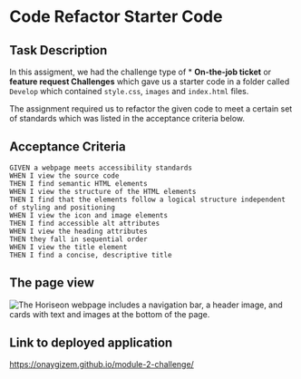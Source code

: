 # Code Refactor Starter Code

## Task Description
In this assigment, we had the challenge type of * **On-the-job ticket** or **feature request Challenges** which gave us a starter code in a folder called `Develop` which contained `style.css`, `images` and `index.html` files.

The assignment required us to refactor the given code to meet a certain set of standards which was listed in the acceptance criteria below.

## Acceptance Criteria

```
GIVEN a webpage meets accessibility standards
WHEN I view the source code
THEN I find semantic HTML elements
WHEN I view the structure of the HTML elements
THEN I find that the elements follow a logical structure independent of styling and positioning
WHEN I view the icon and image elements
THEN I find accessible alt attributes
WHEN I view the heading attributes
THEN they fall in sequential order
WHEN I view the title element
THEN I find a concise, descriptive title
```
## The page view
![The Horiseon webpage includes a navigation bar, a header image, and cards with text and images at the bottom of the page.](./module-1-challenge/assets/screenshot.png)


## Link to deployed application
https://onaygizem.github.io/module-2-challenge/





